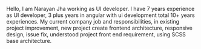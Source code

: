 Hello, 
I am Narayan Jha working as UI developer. I have 7 years experience as UI developer, 3 plus years in angular with ui development total 10+ years experiences. My current company job and responsibilities, in existing project improvement, new project create frontend architecture, responsive design, issue fix, understood project front end requirement, using SCSS base architecture.
